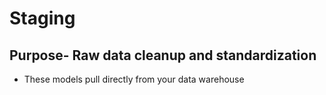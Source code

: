 # Staging 
## Purpose- Raw data cleanup and standardization
* These models pull directly from your data warehouse